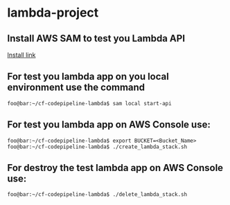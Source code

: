 # lambda-project

## Install AWS SAM to test you Lambda API

[Install link](https://docs.aws.amazon.com/serverless-application-model/latest/developerguide/serverless-sam-cli-install.html)


## For test you lambda app on you local environment use the command

```console
foo@bar:~/cf-codepipeline-lambda$ sam local start-api
```

## For test you lambda app on AWS Console use:

```console
foo@bar:~/cf-codepipeline-lambda$ export BUCKET=<Bucket_Name>
foo@bar:~/cf-codepipeline-lambda$ ./create_lambda_stack.sh
```

## For destroy the test lambda app on AWS Console use:

```console
foo@bar:~/cf-codepipeline-lambda$ ./delete_lambda_stack.sh
```

